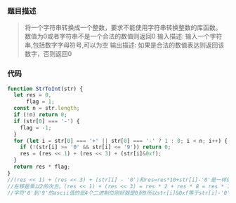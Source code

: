 ### 题目描述
> 将一个字符串转换成一个整数，要求不能使用字符串转换整数的库函数。 数值为0或者字符串不是一个合法的数值则返回0
输入描述:
输入一个字符串,包括数字字母符号,可以为空
输出描述:
如果是合法的数值表达则返回该数字，否则返回0

### 代码
```javascript
function StrToInt(str) {
  let res = 0,
      flag = 1;
  const n = str.length;
  if (!n) return 0;
  if (str[0] === '-') {
    flag = -1;
  }
  for (let i = str[0] === '+' || str[0] === '-' ? 1 : 0; i < n; i++) {
    if (!(str[i] >= '0' && str[i] <= '9')) return 0;
    res = (res << 1) + (res << 3) + (str[i]&0xf);
  }
  return res * flag;
}
//(res << 1) + (res << 3) + (str[i] - '0')和res=res*10+str[i]-'0'是一样的。
//左移是乘以2的次方。(res << 1) + (res << 3) = res * 2 + res * 8 = res * 10 。 
//字符'0'到'9'的ascii值的低4个二进制位刚好就是0到9所以str[i]&0xf等于str[i]-'0'。
```